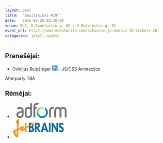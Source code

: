 ```yaml
---
layout: post
title:  "Susitikimas #19"
date:   2016-06-29 18:30:00
venue: BLC, K.Donelaičio g. 62 / V.Putvinskio g. 53
event_url: https://www.eventbrite.com/e/kaunas-js-meetup-19-tickets-26112348738
categories: jekyll update
---
```

## Pranešėjai:
  * Ovidijus Reipšlėger [![LinkedIn](img/icon-linkedin.png)](https://www.linkedin.com/in/ovidijus-reipšlėger-172b9094) - JS/CSS Animacijos
 
  Afterparty TBA

## Rėmėjai:

  * [![Adform](img/adform-logo.png)](http://www.adform.com)
  * [![JetBrains](img/jetbrains-logo.png)](https://www.jetbrains.com/)
